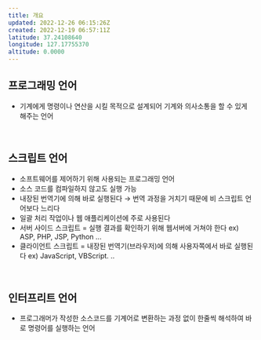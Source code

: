 ```yaml
---
title: 개요
updated: 2022-12-26 06:15:26Z
created: 2022-12-19 06:57:11Z
latitude: 37.24108640
longitude: 127.17755370
altitude: 0.0000
---
```


## 프로그래밍 언어
- 기계에게 명령이나 연산을 시킬 목적으로 설계되어 기계와 의사소통을 할 수 있게 해주는 언어
<br>

## 스크립트 언어
- 소프트웨어를 제어하기 위해 사용되는 프로그래밍 언어
- 소스 코드를 컴파일하지 않고도 실행 가능
- 내장된 번역기에 의해 바로 실행된다
  → 번역 과정을 거치기 때문에 비 스크립트 언어보다 느리다
- 일괄 처리 작업이나 웹 애플리케이션에 주로 사용된다
- 서버 사이드 스크립트 = 실행 결과를 확인하기 위해 웹서버에 거쳐야 한다
  ex) ASP, PHP, JSP, Python ...
- 클라이언트 스크립트 = 내장된 번역기(브라우저)에 의해 사용자쪽에서 바로 실행된다
  ex) JavaScript, VBScript. ..
<br>

## 인터프리트 언어
- 프로그래머가 작성한 소스코드를 기계어로 변환하는 과정 없이 한줄씩 해석하여 바로 명령어를 실행하는 언어